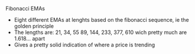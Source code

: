 Fibonacci EMAs
- Eight different EMAs at lenghts based on the fibonacci sequence, ie the golden principle
- The lengths are: 21, 34, 55 89, 144, 233, 377, 610 wich pretty much are 1.618... apart
- Gives a pretty solid indication of where a price is trending

